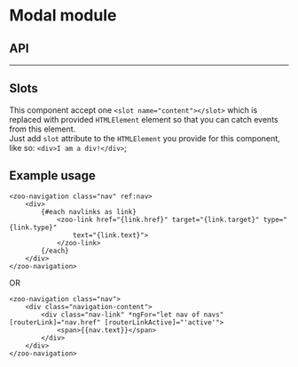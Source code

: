 # Modal module

## API
-----

## Slots
This component accept one `<slot name="content"></slot>` which is replaced with provided `HTMLElement` element so that you can catch events from this element.       
Just add `slot` attribute to the `HTMLElement` you provide for this component, like so: `<div>I am a div!</div>`;

## Example usage 
```
<zoo-navigation class="nav" ref:nav>
	<div>
		{#each navlinks as link}
			<zoo-link href="{link.href}" target="{link.target}" type="{link.type}"
				text="{link.text}">
			</zoo-link>
		{/each}
	</div>
</zoo-navigation>
```
OR
```
<zoo-navigation class="nav">
	<div class="navigation-content">
		<div class="nav-link" *ngFor="let nav of navs" [routerLink]="nav.href" [routerLinkActive]="'active'">
			<span>{{nav.text}}</span>
		</div>
	</div>
</zoo-navigation>
```